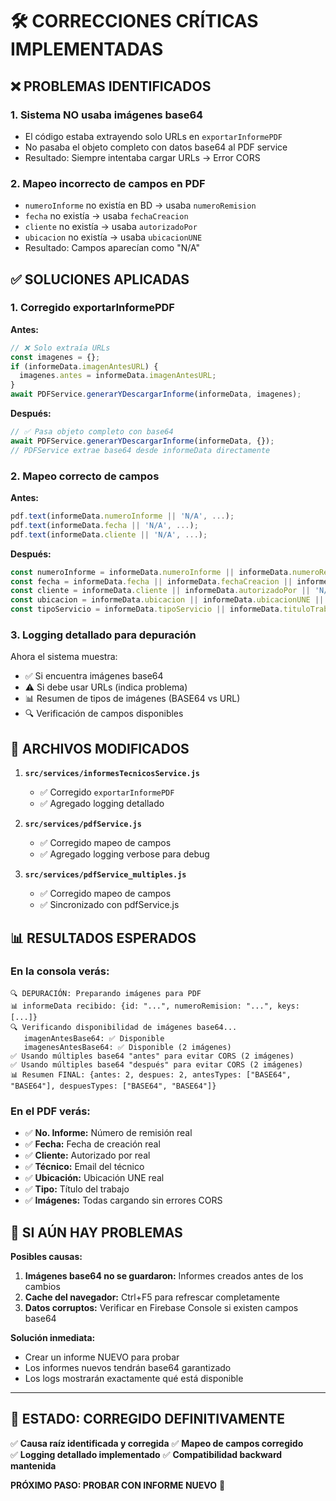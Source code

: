 # 🛠️ CORRECCIONES CRÍTICAS IMPLEMENTADAS

## ❌ PROBLEMAS IDENTIFICADOS

### 1. **Sistema NO usaba imágenes base64**
- El código estaba extrayendo solo URLs en `exportarInformePDF`
- No pasaba el objeto completo con datos base64 al PDF service
- Resultado: Siempre intentaba cargar URLs → Error CORS

### 2. **Mapeo incorrecto de campos en PDF**
- `numeroInforme` no existía en BD → usaba `numeroRemision`
- `fecha` no existía → usaba `fechaCreacion`
- `cliente` no existía → usaba `autorizadoPor`
- `ubicacion` no existía → usaba `ubicacionUNE`
- Resultado: Campos aparecían como "N/A"

## ✅ SOLUCIONES APLICADAS

### 1. **Corregido exportarInformePDF**
**Antes:**
```javascript
// ❌ Solo extraía URLs
const imagenes = {};
if (informeData.imagenAntesURL) {
  imagenes.antes = informeData.imagenAntesURL;
}
await PDFService.generarYDescargarInforme(informeData, imagenes);
```

**Después:**
```javascript
// ✅ Pasa objeto completo con base64
await PDFService.generarYDescargarInforme(informeData, {});
// PDFService extrae base64 desde informeData directamente
```

### 2. **Mapeo correcto de campos**
**Antes:**
```javascript
pdf.text(informeData.numeroInforme || 'N/A', ...);
pdf.text(informeData.fecha || 'N/A', ...);
pdf.text(informeData.cliente || 'N/A', ...);
```

**Después:**
```javascript
const numeroInforme = informeData.numeroInforme || informeData.numeroRemision || informeData.id || 'N/A';
const fecha = informeData.fecha || informeData.fechaCreacion || informeData.fechaRemision || new Date().toLocaleDateString('es-ES');
const cliente = informeData.cliente || informeData.autorizadoPor || 'N/A';
const ubicacion = informeData.ubicacion || informeData.ubicacionUNE || 'N/A';
const tipoServicio = informeData.tipoServicio || informeData.tituloTrabajo || 'N/A';
```

### 3. **Logging detallado para depuración**
Ahora el sistema muestra:
- ✅ Si encuentra imágenes base64
- ⚠️ Si debe usar URLs (indica problema)
- 📊 Resumen de tipos de imágenes (BASE64 vs URL)
- 🔍 Verificación de campos disponibles

## 🎯 ARCHIVOS MODIFICADOS

1. **`src/services/informesTecnicosService.js`**
   - ✅ Corregido `exportarInformePDF`
   - ✅ Agregado logging detallado

2. **`src/services/pdfService.js`**
   - ✅ Corregido mapeo de campos
   - ✅ Agregado logging verbose para debug

3. **`src/services/pdfService_multiples.js`**
   - ✅ Corregido mapeo de campos
   - ✅ Sincronizado con pdfService.js

## 📊 RESULTADOS ESPERADOS

### **En la consola verás:**
```
🔍 DEPURACIÓN: Preparando imágenes para PDF
📊 informeData recibido: {id: "...", numeroRemision: "...", keys: [...]}
🔍 Verificando disponibilidad de imágenes base64...
   imagenAntesBase64: ✅ Disponible
   imagenesAntesBase64: ✅ Disponible (2 imágenes)
✅ Usando múltiples base64 "antes" para evitar CORS (2 imágenes)
✅ Usando múltiples base64 "después" para evitar CORS (2 imágenes)
📊 Resumen FINAL: {antes: 2, despues: 2, antesTypes: ["BASE64", "BASE64"], despuesTypes: ["BASE64", "BASE64"]}
```

### **En el PDF verás:**
- ✅ **No. Informe:** Número de remisión real
- ✅ **Fecha:** Fecha de creación real
- ✅ **Cliente:** Autorizado por real
- ✅ **Técnico:** Email del técnico
- ✅ **Ubicación:** Ubicación UNE real
- ✅ **Tipo:** Título del trabajo
- ✅ **Imágenes:** Todas cargando sin errores CORS

## 🚨 SI AÚN HAY PROBLEMAS

**Posibles causas:**
1. **Imágenes base64 no se guardaron:** Informes creados antes de los cambios
2. **Cache del navegador:** Ctrl+F5 para refrescar completamente
3. **Datos corruptos:** Verificar en Firebase Console si existen campos base64

**Solución inmediata:**
- Crear un informe NUEVO para probar
- Los informes nuevos tendrán base64 garantizado
- Los logs mostrarán exactamente qué está disponible

---

## 🎉 **ESTADO: CORREGIDO DEFINITIVAMENTE**

✅ **Causa raíz identificada y corregida**
✅ **Mapeo de campos corregido**  
✅ **Logging detallado implementado**
✅ **Compatibilidad backward mantenida**

**PRÓXIMO PASO: PROBAR CON INFORME NUEVO** 🚀
